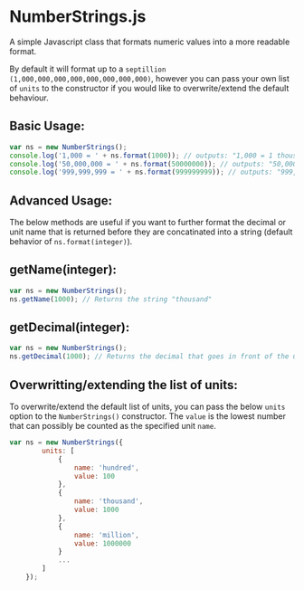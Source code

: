 NumberStrings.js
================

A simple Javascript class that formats numeric values into a more readable format.

By default it will format up to a `septillion (1,000,000,000,000,000,000,000,000)`, however you can pass your own list of `units` to the constructor if you would like to overwrite/extend the default behaviour.


Basic Usage:
------------

```js
var ns = new NumberStrings();
console.log('1,000 = ' + ns.format(1000)); // outputs: "1,000 = 1 thousand"
console.log('50,000,000 = ' + ns.format(50000000)); // outputs: "50,000,000 = 50 million"
console.log('999,999,999 = ' + ns.format(999999999)); // outputs: "999,999,999 = 999.999999 million"
```




Advanced Usage:
------------
The below methods are useful if you want to further format the decimal or unit name that is returned before they are concatinated into a string (default behavior of `ns.format(integer)`).


getName(integer):
------------

```js
var ns = new NumberStrings();
ns.getName(1000); // Returns the string "thousand"
```


getDecimal(integer):
------------

```js
var ns = new NumberStrings();
ns.getDecimal(1000); // Returns the decimal that goes in front of the unit name, in this case: 1
```


Overwritting/extending the list of units:
-----------------------------------------
To overwrite/extend the default list of units, you can pass the below `units` option to the `NumberStrings()` constructor.
The `value` is the lowest number that can possibly be counted as the specified unit `name`.

```js
var ns = new NumberStrings({
        units: [
            {
                name: 'hundred',
                value: 100
            },
            {
                name: 'thousand',
                value: 1000
            },
            {
                name: 'million',
                value: 1000000
            }
            ...
        ]
    });
```

